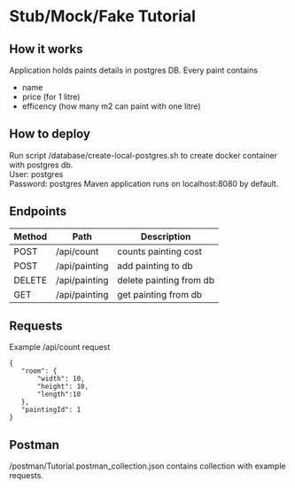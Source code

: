 # Stub/Mock/Fake Tutorial

## How it works

Application holds paints details in postgres DB. Every paint contains  
- name  
- price (for 1 litre)  
- efficency (how many m2 can paint with one litre)

## How to deploy

Run script /database/create-local-postgres.sh to create docker container with postgres db.  
User: postgres  
Password: postgres
Maven application runs on localhost:8080 by default. 

## Endpoints

| Method | Path          | Description             |
| -------|---------------|------------------------ |
| POST   | /api/count    | counts painting cost    |
| POST   | /api/painting | add painting to db      |
| DELETE | /api/painting | delete painting from db |
| GET    | /api/painting | get painting from db    |

## Requests

Example /api/count request
 ```
{
    "room": {
        "width": 10,
        "height": 10,
        "length":10
    },
    "paintingId": 1
}
```


## Postman

/postman/Tutorial.postman_collection.json contains collection with example requests.  
